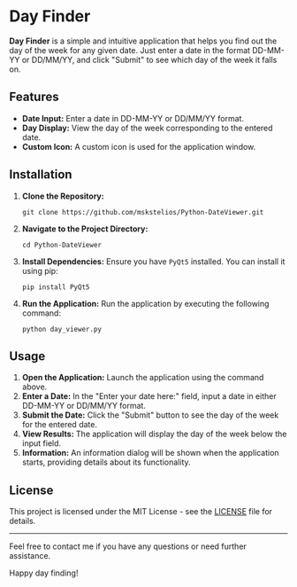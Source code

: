 <body>
    <h1>Day Finder</h1>

  <p><strong>Day Finder</strong> is a simple and intuitive application that helps you find out the day of the week for any given date. Just enter a date in the format DD-MM-YY or DD/MM/YY, and click "Submit" to see which day of the week it falls on.</p>

  <h2>Features</h2>
    <ul>
        <li><strong>Date Input:</strong> Enter a date in DD-MM-YY or DD/MM/YY format.</li>
        <li><strong>Day Display:</strong> View the day of the week corresponding to the entered date.</li>
        <li><strong>Custom Icon:</strong> A custom icon is used for the application window.</li>
    </ul>

  <h2>Installation</h2>
    <ol>
        <li><strong>Clone the Repository:</strong>
            <pre><code>git clone https://github.com/mskstelios/Python-DateViewer.git</code></pre>
        </li>
        <li><strong>Navigate to the Project Directory:</strong>
            <pre><code>cd Python-DateViewer</code></pre>
        </li>
        <li><strong>Install Dependencies:</strong>
            Ensure you have <code>PyQt5</code> installed. You can install it using pip:
            <pre><code>pip install PyQt5</code></pre>
        </li>
        <li><strong>Run the Application:</strong>
            Run the application by executing the following command:
            <pre><code>python day_viewer.py</code></pre>
        </li>
    </ol>

   <h2>Usage</h2>
    <ol>
        <li><strong>Open the Application:</strong>
            Launch the application using the command above.
        </li>
        <li><strong>Enter a Date:</strong>
            In the "Enter your date here:" field, input a date in either DD-MM-YY or DD/MM/YY format.
        </li>
        <li><strong>Submit the Date:</strong>
            Click the "Submit" button to see the day of the week for the entered date.
        </li>
        <li><strong>View Results:</strong>
            The application will display the day of the week below the input field.
        </li>
        <li><strong>Information:</strong>
            An information dialog will be shown when the application starts, providing details about its functionality.
        </li>
    </ol>

  <h2>License</h2>
    <p>This project is licensed under the MIT License - see the <a href="LICENSE">LICENSE</a> file for details.</p>

  <hr>
    <p>Feel free to contact me if you have any questions or need further assistance.</p>
    <p>Happy day finding!</p>
</body>
</html>

